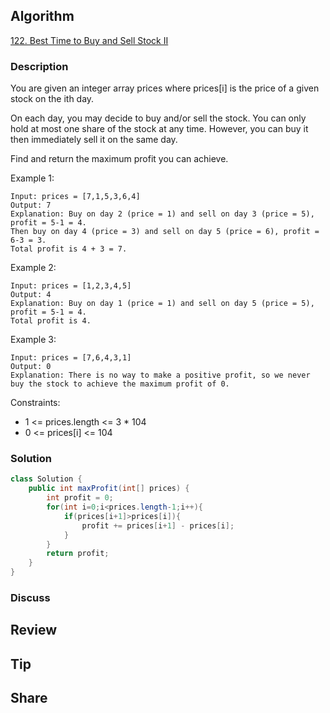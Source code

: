 ## Algorithm

[122. Best Time to Buy and Sell Stock II](https://leetcode.com/problems/best-time-to-buy-and-sell-stock-ii/)

### Description

You are given an integer array prices where prices[i] is the price of a given stock on the ith day.

On each day, you may decide to buy and/or sell the stock. You can only hold at most one share of the stock at any time. However, you can buy it then immediately sell it on the same day.

Find and return the maximum profit you can achieve.


Example 1:

```
Input: prices = [7,1,5,3,6,4]
Output: 7
Explanation: Buy on day 2 (price = 1) and sell on day 3 (price = 5), profit = 5-1 = 4.
Then buy on day 4 (price = 3) and sell on day 5 (price = 6), profit = 6-3 = 3.
Total profit is 4 + 3 = 7.
```

Example 2:

```
Input: prices = [1,2,3,4,5]
Output: 4
Explanation: Buy on day 1 (price = 1) and sell on day 5 (price = 5), profit = 5-1 = 4.
Total profit is 4.
```

Example 3:

```
Input: prices = [7,6,4,3,1]
Output: 0
Explanation: There is no way to make a positive profit, so we never buy the stock to achieve the maximum profit of 0.
```

Constraints:

- 1 <= prices.length <= 3 * 104
- 0 <= prices[i] <= 104

### Solution

```java
class Solution {
    public int maxProfit(int[] prices) {
        int profit = 0;
        for(int i=0;i<prices.length-1;i++){
            if(prices[i+1]>prices[i]){
                profit += prices[i+1] - prices[i];
            }
        }
        return profit;
    }
}
```

### Discuss

## Review


## Tip


## Share
